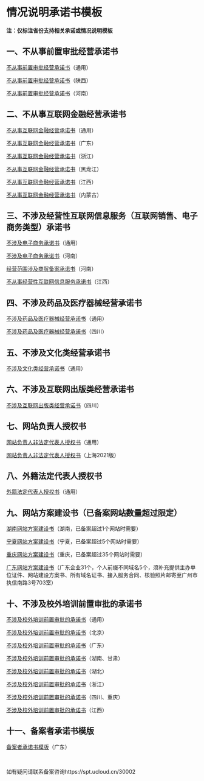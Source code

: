 # 情况说明承诺书模板



**注：仅标注省份支持相关承诺或情况说明模板**



## 一、不从事前置审批经营承诺书

[不从事前置审批经营承诺书](https://static.ucloud.cn/ed3d8a3c2992bed0515fc526b61f6b00.docx)（通用）

[不从事前置审批经营承诺书](https://static.ucloud.cn/8a4400eb14bc4fe3c2c4976586d3cc0d.docx)（陕西）

[不从事前置审批经营承诺书](https://static.ucloud.cn/b9d92e83a03004ef9a7885fddee80b19.doc)（河南）



## 二、不从事互联网金融经营承诺书

[不从事互联网金融经营承诺书](https://static.ucloud.cn/d738295c04a6afd35ce101c241940cfc.doc)（通用）

[不从事互联网金融经营承诺书](https://static.ucloud.cn/cf4fadda12a73644ec7384d13e43dc9c.docx)（广东）

[不从事互联网金融经营承诺书](https://static.ucloud.cn/8d680dcd0af0d9980a3afb8748e8d5f7.docx)（浙江）

[不从事互联网金融经营承诺书](https://static.ucloud.cn/0321b6b22e4ebfb5bfe274534bb767b2.docx)（黑龙江）

[不从事互联网金融经营承诺书](https://static.ucloud.cn/7ae16b0fc121c74cb4a86a791da5430a.docx)（江西）

[不从事互联网金融经营承诺书](https://static.ucloud.cn/b49ae29c0b5c4fa2ab517f34b56a9fe9.docx)（内蒙古）



## 三、不涉及经营性互联网信息服务（互联网销售、电子商务类型）承诺书

[不涉及电子商务承诺书](https://static.ucloud.cn/c36f60cbbafc5c5cb7f594ffc87e468f.doc)（通用）

[不涉及电子商务承诺书](https://static.ucloud.cn/6ab47286d98de344ac83514ac9cbf03b.docx)（河南）

[经营范围涉及商贸备案承诺书](https://static.ucloud.cn/1bd0067298a5d7a77723bf883f995709.doc)（河南）

[不从事经营性互联网信息服务承诺书](https://static.ucloud.cn/6b968b995e4803c51a47f6f4a0adf997.doc)（江西）



## 四、不涉及药品及医疗器械经营承诺书

[不涉及药品及医疗器械经营承诺书](https://static.ucloud.cn/b39098b9e63f0c3fefb30ce87d44864f.docx)（通用）

[不涉及药品及医疗器械经营承诺书](https://static.ucloud.cn/011a323dd9444799cacc8eca8eed5f27.doc)（四川）



## 五、不涉及文化类经营承诺书

[不涉及文化类经营承诺书](https://static.ucloud.cn/245d69c72f84fff20a0d52664735f966.docx)（通用）



## 六、不涉及互联网出版类经营承诺书

[不涉及互联网出版类经营承诺书](https://static.ucloud.cn/d2aa56a1dde9a6aae13f82224477bbf2.doc)（四川）



## 七、网站负责人授权书

[网站负责人非法定代表人授权书](https://static.ucloud.cn/86e054747cb343e3f143bdb7a180796e.doc)（通用）

[网站负责人非法定代表人授权书](https://static.ucloud.cn/756ffdf8d1ad702083d879026ae1db96.docx)（上海2021版）



## 八、外籍法定代表人授权书

[外籍法定代表人授权书](https://static.ucloud.cn/211294cf220e6977e71dea758ee9c21c.doc)（通用）



## 九、网站方案建设书（已备案网站数量超过限定）

[湖南网站方案建设书](https://static.ucloud.cn/5de51bc477622a9ae3ea183322492f45.doc)（湖南，已备案超过1个网站时需要）

[宁夏网站方案建设书](https://static.ucloud.cn/b7e8220b0e81cac971e2a728b729bee4.docx)（宁夏，已备案超过5个网站时需要）

[重庆网站方案建设书](https://static.ucloud.cn/6ae5aecd5c18d6bd59de3ecad37ed177.docx)（重庆，已备案超过35个网站时需要）

[广东网站方案建设书](https://static.ucloud.cn/b7e8220b0e81cac971e2a728b729bee4.docx)（广东企业31个，个人前缀不同域名5个，须补充提供主办单位证件、网站建设方案书、所有域名证书、接入服务合同、核验照片邮寄至广州市执信南路3号703室）



## 十、不涉及校外培训前置审批的承诺书

[不涉及校外培训前置审批的承诺书](https://static.ucloud.cn/9f4c79f1ffaf14705ddf0f1912972992.docx)（通用）

[不涉及校外培训前置审批的承诺书](https://static.ucloud.cn/d633e5ec01da651c5efec30fae11f150.docx)（北京）

[不涉及校外培训前置审批的承诺书](https://static.ucloud.cn/b2a28af6e83bd3558ddfbe194f9b6031.docx)（广东）

[不涉及校外培训前置审批的承诺书](https://static.ucloud.cn/bf2e809d43bc21eacc7fdb8a597a91ff.docx)（湖南、甘肃）

[不涉及校外培训前置审批的承诺书](https://static.ucloud.cn/2f3cb80c991e763327d1ef613a0f45de.doc)（湖北）

[不涉及校外培训前置审批的承诺书](https://static.ucloud.cn/9fe619005bd7a86a18f865271e809c16.docx)（浙江）

[不涉及校外培训前置审批的承诺书](https://static.ucloud.cn/ded76b914cc544a608cc5f1ecbfcea70.docx)（四川、重庆）

[不涉及校外培训前置审批的承诺书](https://static.ucloud.cn/54b5675bb15fd58028e8ebb55092b079.docx)（江西）



## 十一、备案者承诺书模版

[备案者承诺书模版](https://static.ucloud.cn/04f968821a7720a380c33fcaf63ff336.docx)（广东）



<br/>

如有疑问请联系备案咨询https://spt.ucloud.cn/30002

<br/>

